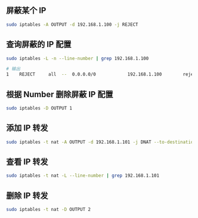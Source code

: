 ## 屏蔽某个 IP

```bash
sudo iptables -A OUTPUT -d 192.168.1.100 -j REJECT
```

## 查询屏蔽的 IP 配置

```bash
sudo iptables -L -n --line-number | grep 192.168.1.100

# 输出
1    REJECT     all  --  0.0.0.0/0            192.168.1.100        reject-with icmp-port-unreachable
```

## 根据 Number 删除屏蔽 IP 配置

```bash
sudo iptables -D OUTPUT 1
```

## 添加 IP 转发

```bash
sudo iptables -t nat -A OUTPUT -d 192.168.1.101 -j DNAT --to-destination 192.168.1.100
```

## 查看 IP 转发

```bash
sudo iptables -t nat -L --line-number | grep 192.168.1.101
```

## 删除 IP 转发

```bash
sudo iptables -t nat -D OUTPUT 2
```
